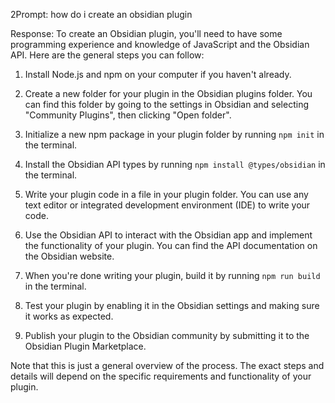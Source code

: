 2Prompt:
how do i create an obsidian plugin

Response:
To create an Obsidian plugin, you'll need to have some programming experience and knowledge of JavaScript and the Obsidian API. Here are the general steps you can follow:

1.  Install Node.js and npm on your computer if you haven't already.
    
2.  Create a new folder for your plugin in the Obsidian plugins folder. You can find this folder by going to the settings in Obsidian and selecting "Community Plugins", then clicking "Open folder".
    
3.  Initialize a new npm package in your plugin folder by running `npm init` in the terminal.
    
4.  Install the Obsidian API types by running `npm install @types/obsidian` in the terminal.
    
5.  Write your plugin code in a file in your plugin folder. You can use any text editor or integrated development environment (IDE) to write your code.
    
6.  Use the Obsidian API to interact with the Obsidian app and implement the functionality of your plugin. You can find the API documentation on the Obsidian website.
    
7.  When you're done writing your plugin, build it by running `npm run build` in the terminal.
    
8.  Test your plugin by enabling it in the Obsidian settings and making sure it works as expected.
    
9.  Publish your plugin to the Obsidian community by submitting it to the Obsidian Plugin Marketplace.
    

Note that this is just a general overview of the process. The exact steps and details will depend on the specific requirements and functionality of your plugin.